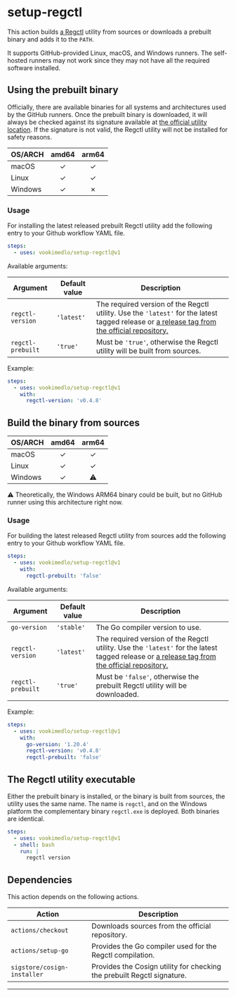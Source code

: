# setup-regctl

This action builds [a Regctl][1] utility from sources or downloads a prebuilt binary and adds it to the `PATH`.

It supports GitHub-provided Linux, macOS, and Windows runners. The self-hosted runners may not work since they may
not have all the required software installed.

## Using the prebuilt binary

Officially, there are available binaries for all systems and architectures used by the GitHub runners.
Once the prebuilt binary is downloaded, it will always be checked against its signature available at [the official utility location][2].
If the signature is not valid, the Regctl utility will not be installed for safety reasons.

| OS/ARCH | amd64 | arm64 |
|---------|:-----:|:-----:|
| macOS   |   ✓   |   ✓   |
| Linux   |   ✓   |   ✓   |
| Windows |   ✓   |   ✗   |

### Usage

For installing the latest released prebuilt Regctl utility add the following entry to your Github workflow YAML file.
```yaml
steps:
  - uses: vookimedlo/setup-regctl@v1
```

Available arguments:

| Argument           | Default value | Description                                                                                                                                     |
|--------------------|---------------|-------------------------------------------------------------------------------------------------------------------------------------------------|
| `regctl-version`   | `'latest'`    | The required version of the Regctl utility. Use the `'latest'` for the latest tagged release or [a release tag from the official repository.][3] |
| `regctl-prebuilt`  | `'true'`      | Must be `'true'`, otherwise the Regctl utility will be built from sources.                                                                      |

Example:
```yaml
steps:
  - uses: vookimedlo/setup-regctl@v1
    with:
      regctl-version: 'v0.4.8'
```

## Build the binary from sources

| OS/ARCH | amd64 | arm64 |
|---------|:-----:|:-----:|
| macOS   |   ✓   |   ✓   |
| Linux   |   ✓   |   ✓   |
| Windows |   ✓   |  ⚠️   |

⚠️ Theoretically, the Windows ARM64 binary could be built, but no GitHub runner using this architecture
right now.

### Usage

For building the latest released Regctl utility from sources add the following entry to your Github workflow YAML file.
```yaml
steps:
  - uses: vookimedlo/setup-regctl@v1
    with:
      regctl-prebuilt: 'false'
```

Available arguments:

| Argument          | Default value | Description                                                                                                                                  |
|-------------------|---------------|----------------------------------------------------------------------------------------------------------------------------------------------|
| `go-version`      | `'stable'`    | The Go compiler version to use.                                                                                                              |
| `regctl-version`  | `'latest'`    | The required version of the Regctl utility. Use the `'latest'` for the latest tagged release or [a release tag from the official repository.][3] |
| `regctl-prebuilt` | `'true'`      | Must be `'false'`, otherwise the prebuilt Regctl utility will be downloaded.                                                                  |

Example:
```yaml
steps:
  - uses: vookimedlo/setup-regctl@v1
    with:
      go-version: '1.20.4'
      regctl-version: 'v0.4.8'
      regctl-prebuilt: 'false'
```


## The Regctl utility executable

Either the prebuilt binary is installed, or the binary is built from sources, the utility uses the same name.
The name is `regctl`, and on the Windows platform the complementary binary `regctl.exe` is
deployed. Both binaries are identical.

```yaml
steps:
  - uses: vookimedlo/setup-regctl@v1
  - shell: bash
    run: |
      regctl version
```

## Dependencies

This action depends on the following actions.

| Action                      | Description                                                             |
|-----------------------------|-------------------------------------------------------------------------|
| `actions/checkout`          | Downloads sources from the official repository.                         |
| `actions/setup-go`          | Provides the Go compiler used for the Regctl compilation.               |
| `sigstore/cosign-installer` | Provides the Cosign utility for checking the prebuilt Regctl signature. |


------

[1]: https://github.com/regclient/regclient
[2]: https://github.com/regclient/regclient/releases/download/latest/metadata.tgz
[3]: https://github.com/regclient/regclient/tags
